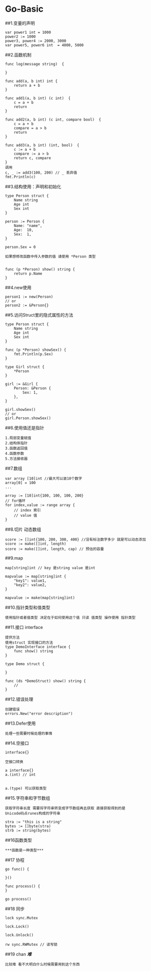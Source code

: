 # Go-Basic

##1.变量的声明

    var power1 int = 1000
    power2 := 1000
    power3, power4 := 2000, 3000
    var power5, power6 int  = 4000, 5000
    	
##2.函数机制

    func log(message string)  {
    	
    }
    
    func add(a, b int) int {
    	return a + b
    }
    
    func add1(a, b int) (c int)  {
    	c = a + b
    	return
    }
    
    func add2(a, b int) (c int, compare bool)  {
    	c = a + b
    	compare = a > b
    	return
    }
    
    func add3(a, b int) (int, bool)  {
    	c := a + b
    	compare := a > b
    	return c, compare
    }
    调用
    c, _ := add3(100, 200) // _ 丢弃值
    fmt.Println(c)
    
##3.结构使用：声明和初始化

    type Person struct {
    	Name string
    	Age int
    	Sex int
    }
    
    person := Person {
        Name: "name",
        Age:  10,
        Sex:  1,
    }
    
    person.Sex = 0
    
    如果想修改函数中传入参数的值 请使用 *Person 类型
    
    
    func (p *Person) show() string {
        return p.Name
    }
    
##4.new使用
    
	person1 := new(Person)
	// or
	person2 := &Person{}
	
##5.访问Struct里的隐式属性的方法
    
    type Person struct {
    	Name string
    	Age int
    	Sex int
    }
        
    func (p *Person) showSex() {
    	fmt.Println(p.Sex)
    }
    
    type Girl struct {
    	*Person
    }

    girl := &Girl {
    	Person: &Person {
    		Sex: 1,
    	},
    }
    
    girl.showSex()
    // or
    girl.Person.showSex()
    
##6.使用值还是指针

    1.局部变量赋值
    2.结构体指针
    3.函数返回值
    4.函数参数
    5.方法接收器
    
##7.数组

    var array [10]int //最大可以装10个数字
    array[0] = 100
    ...
    
    array := [10]int{100, 100, 100, 200}
    // for循环
    for index,value := range array {
        // index 索引 
        // value 值
    }
    
##8.切片 动态数组
    
    score := []int{100, 200, 300, 400} //没有标注数字多少 就是可以动态添加
    score := make([]int, length)
    score := make([]int, length, cap) // 预估的容量
    
##9.map

    map[string]int // key 是string value 是int
    
    mapvalue := map[string]int {
        "key1": value1,
        "key2": value2,
    }
    
    mapvalue := make(map[string]int)
    
##10.指针类型和值类型

    使用指针或者值类型 决定在于如何使用这个值 只读 值类型 操作使用 指针类型
    
##11.接口 interface 
    
    提供方法
    使用struct 实现接口的方法
    type DemoInterface interface {
        func show() string
    }
   
    type Demo struct {
   
    }
   
    func (ds *DemoStruct) show() string {
        // 
    }
    
##12.错误处理
    
    创建错误
    errors.New("error description")
    
##13.Defer使用

    处理一些需要时候处理的事情
    
##14.空接口

    interface{}
    
    空接口转换
    
    a interface{}
    a.(int) // int
    
    
    a.(type) 可以获取类型
    
##15.字符串和字节数组

    获取字符串长度 需要将字符串转变成字节数组再去获取 直接获取得到的是
    Unicode码点runes构成的字符串
    
    stra := "this is a string"
    bytes := []byte(stra)
    strb := string(bytes)
    
##16函数类型

    ***函数是一种类型***

##17 协程

    go func() {
    
    }()
    
    func process() {
    }
    
    go process()
    
##18 同步
    
    
    lock sync.Mutex
    
    lock.Lock()
    
    lock.Unlock()
    
    rw sync.RWMutex // 读写锁
    
##19 chan
   ***难***
   
    比较难 看不大明白什么时候需要用到这个东西
        
    